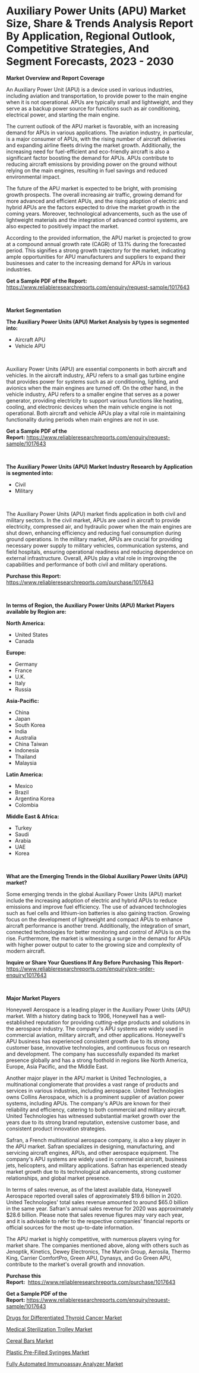 <p><h1>Auxiliary Power Units (APU) Market Size, Share & Trends Analysis Report By Application, Regional Outlook, Competitive Strategies, And Segment Forecasts, 2023 - 2030</h1></p><p><strong>Market Overview and Report Coverage</strong></p>
<p><p>An Auxiliary Power Unit (APU) is a device used in various industries, including aviation and transportation, to provide power to the main engine when it is not operational. APUs are typically small and lightweight, and they serve as a backup power source for functions such as air conditioning, electrical power, and starting the main engine.</p><p>The current outlook of the APU market is favorable, with an increasing demand for APUs in various applications. The aviation industry, in particular, is a major consumer of APUs, with the rising number of aircraft deliveries and expanding airline fleets driving the market growth. Additionally, the increasing need for fuel-efficient and eco-friendly aircraft is also a significant factor boosting the demand for APUs. APUs contribute to reducing aircraft emissions by providing power on the ground without relying on the main engines, resulting in fuel savings and reduced environmental impact.</p><p>The future of the APU market is expected to be bright, with promising growth prospects. The overall increasing air traffic, growing demand for more advanced and efficient APUs, and the rising adoption of electric and hybrid APUs are the factors expected to drive the market growth in the coming years. Moreover, technological advancements, such as the use of lightweight materials and the integration of advanced control systems, are also expected to positively impact the market.</p><p>According to the provided information, the APU market is projected to grow at a compound annual growth rate (CAGR) of 13.1% during the forecasted period. This signifies a strong growth trajectory for the market, indicating ample opportunities for APU manufacturers and suppliers to expand their businesses and cater to the increasing demand for APUs in various industries.</p></p>
<p><strong>Get a Sample PDF of the Report:</strong> <a href="https://www.reliableresearchreports.com/enquiry/request-sample/1017643">https://www.reliableresearchreports.com/enquiry/request-sample/1017643</a></p>
<p>&nbsp;</p>
<p><strong>Market Segmentation</strong></p>
<p><strong>The Auxiliary Power Units (APU) Market Analysis by types is segmented into:</strong></p>
<p><ul><li>Aircraft APU</li><li>Vehicle APU</li></ul></p>
<p>&nbsp;</p>
<p><p>Auxiliary Power Units (APU) are essential components in both aircraft and vehicles. In the aircraft industry, APU refers to a small gas turbine engine that provides power for systems such as air conditioning, lighting, and avionics when the main engines are turned off. On the other hand, in the vehicle industry, APU refers to a smaller engine that serves as a power generator, providing electricity to support various functions like heating, cooling, and electronic devices when the main vehicle engine is not operational. Both aircraft and vehicle APUs play a vital role in maintaining functionality during periods when main engines are not in use.</p></p>
<p><strong>Get a Sample PDF of the Report:</strong>&nbsp;<a href="https://www.reliableresearchreports.com/enquiry/request-sample/1017643">https://www.reliableresearchreports.com/enquiry/request-sample/1017643</a></p>
<p>&nbsp;</p>
<p><strong>The Auxiliary Power Units (APU) Market Industry Research by Application is segmented into:</strong></p>
<p><ul><li>Civil</li><li>Military</li></ul></p>
<p>&nbsp;</p>
<p><p>The Auxiliary Power Units (APU) market finds application in both civil and military sectors. In the civil market, APUs are used in aircraft to provide electricity, compressed air, and hydraulic power when the main engines are shut down, enhancing efficiency and reducing fuel consumption during ground operations. In the military market, APUs are crucial for providing necessary power supply to military vehicles, communication systems, and field hospitals, ensuring operational readiness and reducing dependence on external infrastructure. Overall, APUs play a vital role in improving the capabilities and performance of both civil and military operations.</p></p>
<p><strong>Purchase this Report:</strong>&nbsp; <a href="https://www.reliableresearchreports.com/purchase/1017643">https://www.reliableresearchreports.com/purchase/1017643</a></p>
<p>&nbsp;</p>
<p><strong>In terms of Region, the Auxiliary Power Units (APU) Market Players available by Region are:</strong></p>
<p>
    <p> <strong> North America: </strong>
        <ul>
            <li>United States</li>
            <li>Canada</li>
        </ul>
        </p> 
    <p> <strong> Europe: </strong>
        <ul>
            <li>Germany</li>
            <li>France</li>
            <li>U.K.</li>
            <li>Italy</li>
            <li>Russia</li>
        </ul>
        </p> 
    <p> <strong> Asia-Pacific: </strong>
        <ul>
            <li>China</li>
            <li>Japan</li>
            <li>South Korea</li>
            <li>India</li>
            <li>Australia</li>
            <li>China Taiwan</li>
            <li>Indonesia</li>
            <li>Thailand</li>
            <li>Malaysia</li>
        </ul>
        </p> 
    <p> <strong> Latin America: </strong>
        <ul>
            <li>Mexico</li>
            <li>Brazil</li>
            <li>Argentina Korea</li>
            <li>Colombia</li>
        </ul>
        </p> 
    <p> <strong> Middle East & Africa: </strong>
        <ul>
            <li>Turkey</li>
            <li>Saudi</li>
            <li>Arabia</li>
            <li>UAE</li>
            <li>Korea</li>
        </ul>
    </p>
    </p>
<p>&nbsp;</p>
<p><strong>What are the Emerging Trends in the Global Auxiliary Power Units (APU) market?</strong></p>
<p><p>Some emerging trends in the global Auxiliary Power Units (APU) market include the increasing adoption of electric and hybrid APUs to reduce emissions and improve fuel efficiency. The use of advanced technologies such as fuel cells and lithium-ion batteries is also gaining traction. Growing focus on the development of lightweight and compact APUs to enhance aircraft performance is another trend. Additionally, the integration of smart, connected technologies for better monitoring and control of APUs is on the rise. Furthermore, the market is witnessing a surge in the demand for APUs with higher power output to cater to the growing size and complexity of modern aircraft.</p></p>
<p><strong>Inquire or Share Your Questions If Any Before Purchasing This Report</strong>- <a href="https://www.reliableresearchreports.com/enquiry/pre-order-enquiry/1017643">https://www.reliableresearchreports.com/enquiry/pre-order-enquiry/1017643</a></p>
<p>&nbsp;</p>
<p><strong>Major Market Players</strong></p>
<p><p>Honeywell Aerospace is a leading player in the Auxiliary Power Units (APU) market. With a history dating back to 1906, Honeywell has a well-established reputation for providing cutting-edge products and solutions in the aerospace industry. The company's APU systems are widely used in commercial aviation, military aircraft, and other applications. Honeywell's APU business has experienced consistent growth due to its strong customer base, innovative technologies, and continuous focus on research and development. The company has successfully expanded its market presence globally and has a strong foothold in regions like North America, Europe, Asia Pacific, and the Middle East.</p><p>Another major player in the APU market is United Technologies, a multinational conglomerate that provides a vast range of products and services in various industries, including aerospace. United Technologies owns Collins Aerospace, which is a prominent supplier of aviation power systems, including APUs. The company's APUs are known for their reliability and efficiency, catering to both commercial and military aircraft. United Technologies has witnessed substantial market growth over the years due to its strong brand reputation, extensive customer base, and consistent product innovation strategies.</p><p>Safran, a French multinational aerospace company, is also a key player in the APU market. Safran specializes in designing, manufacturing, and servicing aircraft engines, APUs, and other aerospace equipment. The company's APU systems are widely used in commercial aircraft, business jets, helicopters, and military applications. Safran has experienced steady market growth due to its technological advancements, strong customer relationships, and global market presence.</p><p>In terms of sales revenue, as of the latest available data, Honeywell Aerospace reported overall sales of approximately $19.6 billion in 2020. United Technologies' total sales revenue amounted to around $65.0 billion in the same year. Safran's annual sales revenue for 2020 was approximately $28.6 billion. Please note that sales revenue figures may vary each year, and it is advisable to refer to the respective companies' financial reports or official sources for the most up-to-date information.</p><p>The APU market is highly competitive, with numerous players vying for market share. The companies mentioned above, along with others such as Jenoptik, Kinetics, Dewey Electronics, The Marvin Group, Aerosila, Thermo King, Carrier ComfortPro, Green APU, Dynasys, and Go Green APU, contribute to the market's overall growth and innovation.</p></p>
<p><strong>Purchase this Report:</strong>&nbsp;&nbsp;<a href="https://www.reliableresearchreports.com/purchase/1017643">https://www.reliableresearchreports.com/purchase/1017643</a></p>
<p></p>
<p><strong>Get a Sample PDF of the Report:</strong>&nbsp;<a href="https://www.reliableresearchreports.com/enquiry/request-sample/1017643">https://www.reliableresearchreports.com/enquiry/request-sample/1017643</a></p>
<p><p><a href="https://issuu.com/reportprime-2/docs/drugs-for-differentiated-thyroid-cancer-market-siz?fr=xKAE9_zU1NQ">Drugs for Differentiated Thyroid Cancer Market</a></p><p><a href="https://www.reportprime.com/medical-sterilization-trolley-r9599">Medical Sterilization Trolley Market</a></p><p><a href="https://medium.com/@jackybrekke/cereal-bars-market-size-growth-forecast-2023-2030-f868cb692545">Cereal Bars Market</a></p><p><a href="https://github.com/PeterParrish5/Market-Research-Report-List-1/blob/main/plastic-pre-filled-syringes-market.md">Plastic Pre-Filled Syringes Market</a></p><p><a href="https://www.reportprime.com/fully-automated-immunoassay-analyzer-r9601">Fully Automated Immunoassay Analyzer Market</a></p></p>